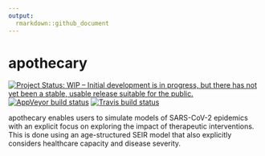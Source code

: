 ```yaml
---
output:
  rmarkdown::github_document
---
```


<!-- README.md is generated from README.Rmd. Please edit that file -->



# apothecary
<!-- badges: start -->
[![Project Status: WIP – Initial development is in progress, but there has not yet been a stable, usable release suitable for the public.](https://www.repostatus.org/badges/latest/wip.svg)](https://www.repostatus.org/#wip)
[![AppVeyor build status](https://ci.appveyor.com/api/projects/status/github/mrc-ide/squire?branch=master&svg=true)](https://ci.appveyor.com/project/cwhittaker1000/apothecary)
[![Travis build status](https://travis-ci.org/mrc-ide/apothecary.svg?branch=master)](https://travis-ci.org/mrc-ide/apothecary)
<!-- badges: end -->

apothecary enables users to simulate models of SARS-CoV-2 epidemics with an explicit focus on exploring the impact of therapeutic interventions. This is done using an age-structured SEIR model that also explicitly considers healthcare capacity and disease severity. 
